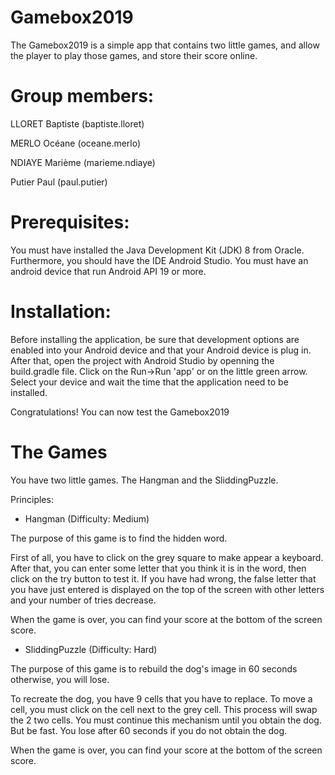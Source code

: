 # Gamebox2019

The Gamebox2019 is a simple app that contains two little games, and allow the player to play those games, and store their
score online.

# Group members:

LLORET Baptiste (baptiste.lloret)

MERLO Océane (oceane.merlo)

NDIAYE Marième (marieme.ndiaye)

Putier Paul (paul.putier)


# Prerequisites:

You must have installed the Java Development Kit (JDK) 8 from Oracle.
Furthermore, you should have the IDE Android Studio.
You must have an android device that run Android API 19 or more.

# Installation:

Before installing the application, be sure that development options are enabled into your Android device and that your Android device is plug in.
After that, open the project with Android Studio by openning the build.gradle file.
Click on the Run->Run 'app' or on the little green arrow. Select your device and wait the time that the application need to be installed.

Congratulations! You can now test the Gamebox2019

# The Games

You have two little games. The Hangman and the SliddingPuzzle.

Principles:

- Hangman (Difficulty: Medium)

The purpose of this game is to find the hidden word.

First of all, you have to click on the grey square to make appear a keyboard. After that, you can enter some letter that you think
it is in the word, then click on the try button to test it.
If you have had wrong, the false letter that you have just entered is displayed on the top of the screen with other letters and your number of tries decrease.

When the game is over, you can find your score at the bottom of the screen score.

- SliddingPuzzle (Difficulty: Hard)

The purpose of this game is to rebuild the dog's image in 60 seconds otherwise, you will lose.

To recreate the dog, you have 9 cells that you have to replace. To move a cell, you must click on the cell next to the grey cell.
This process will swap the 2 two cells.
You must continue this mechanism until you obtain the dog. But be fast. You lose after 60 seconds if you do not obtain the dog.

When the game is over, you can find your score at the bottom of the screen score.



